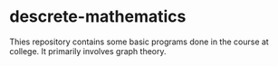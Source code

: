 descrete-mathematics
====================
Thies repository contains some basic programs done in the course at college. It primarily involves graph theory.
